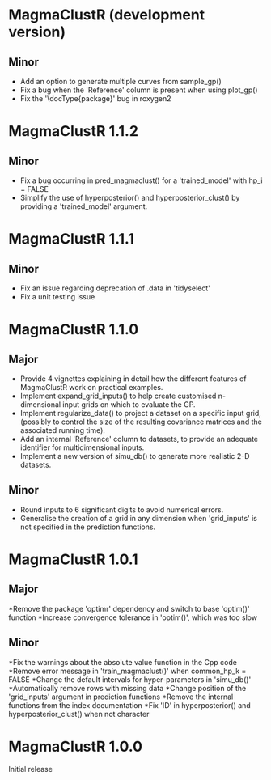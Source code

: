 # MagmaClustR (development version)

## Minor 

* Add an option to generate multiple curves from sample_gp()
* Fix a bug when the 'Reference' column is present when using plot_gp() 
* Fix the '\docType{package}' bug in roxygen2

# MagmaClustR 1.1.2

## Minor 
* Fix a bug occurring in pred_magmaclust() for a 'trained_model' with hp_i = FALSE
* Simplify the use of hyperposterior() and hyperposterior_clust() by providing a 'trained_model' argument.

# MagmaClustR 1.1.1

## Minor
* Fix an issue regarding deprecation of .data in 'tidyselect'
* Fix a unit testing issue

# MagmaClustR 1.1.0

## Major
* Provide 4 vignettes explaining in detail how the different features of MagmaClustR work on practical examples. 
* Implement expand_grid_inputs() to help create customised n-dimensional input
grids on which to evaluate the GP.
* Implement regularize_data() to project a dataset on a specific input grid,
(possibly to control the size of the resulting covariance matrices and the associated running time).
* Add an internal 'Reference' column to datasets, to provide an adequate identifier for multidimensional inputs.
* Implement a new version of simu_db() to generate more realistic 2-D datasets.

## Minor
* Round inputs to 6 significant digits to avoid numerical errors.
* Generalise the creation of a grid in any dimension when 'grid_inputs' is not
specified in the prediction functions.

# MagmaClustR 1.0.1

## Major
*Remove the package 'optimr' dependency and switch to base 'optim()' function
*Increase convergence tolerance in 'optim()', which was too slow

## Minor
*Fix the warnings about the absolute value function in the Cpp code
*Remove error message in 'train_magmaclust()' when common_hp_k = FALSE
*Change the default intervals for hyper-parameters in 'simu_db()'
*Automatically remove rows with missing data
*Change position of the 'grid_inputs' argument in prediction functions
*Remove the internal functions from the index documentation
*Fix 'ID' in hyperposterior() and hyperposterior_clust() when not character


# MagmaClustR 1.0.0
Initial release
